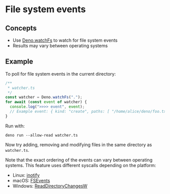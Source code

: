 # File system events

## Concepts
* Use [Deno.watchFs](https://doc.deno.land/builtin/stable#Deno.watchFs) to watch for file system events
* Results may vary between operating systems

## Example
To poll for file system events in the current directory:

```ts
/**
 * watcher.ts
 */
const watcher = Deno.watchFs(".");
for await (const event of watcher) {
  console.log(">>>> event", event);
  // Example event: { kind: "create", paths: [ "/home/alice/deno/foo.txt" ] }
}
```
Run with:
```shell
deno run --allow-read watcher.ts
```

Now try adding, removing and modifying files in the same directory as `watcher.ts`.

Note that the exact ordering of the events can vary between operating systems.
This feature uses different syscalls depending on the platform:

- Linux: [inotify](https://man7.org/linux/man-pages/man7/inotify.7.html)
- macOS: [FSEvents](https://developer.apple.com/library/archive/documentation/Darwin/Conceptual/FSEvents_ProgGuide/Introduction/Introduction.html)
- Windows: [ReadDirectoryChangesW](https://docs.microsoft.com/en-us/windows/win32/api/winbase/nf-winbase-readdirectorychangesw)
